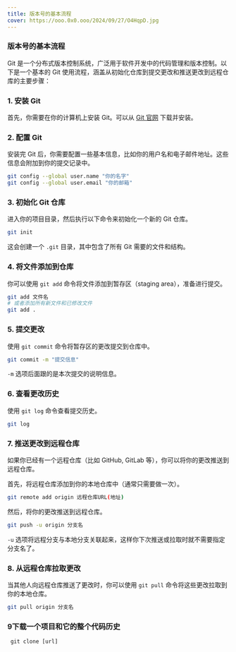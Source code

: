 ```yaml
---
title: 版本号的基本流程
cover: https://ooo.0x0.ooo/2024/09/27/O4HqpD.jpg
---
```

### 版本号的基本流程
Git 是一个分布式版本控制系统，广泛用于软件开发中的代码管理和版本控制。以下是一个基本的 Git 使用流程，涵盖从初始化仓库到提交更改和推送更改到远程仓库的主要步骤：

### 1. 安装 Git

首先，你需要在你的计算机上安装 Git。可以从 [Git 官网](https://git-scm.com/) 下载并安装。

### 2. 配置 Git

安装完 Git 后，你需要配置一些基本信息，比如你的用户名和电子邮件地址。这些信息会附加到你的提交记录中。

```bash
git config --global user.name "你的名字"
git config --global user.email "你的邮箱"
```

### 3. 初始化 Git 仓库

进入你的项目目录，然后执行以下命令来初始化一个新的 Git 仓库。

```bash
git init
```

这会创建一个 `.git` 目录，其中包含了所有 Git 需要的文件和结构。

### 4. 将文件添加到仓库

你可以使用 `git add` 命令将文件添加到暂存区（staging area），准备进行提交。

```bash
git add 文件名
# 或者添加所有新文件和已修改文件
git add .
```

### 5. 提交更改

使用 `git commit` 命令将暂存区的更改提交到仓库中。

```bash
git commit -m "提交信息"
```

`-m` 选项后面跟的是本次提交的说明信息。

### 6. 查看更改历史

使用 `git log` 命令查看提交历史。

```bash
git log
```

### 7. 推送更改到远程仓库

如果你已经有一个远程仓库（比如 GitHub, GitLab 等），你可以将你的更改推送到远程仓库。

首先，将远程仓库添加到你的本地仓库中（通常只需要做一次）。

```bash
git remote add origin 远程仓库URL(地址)
```

然后，将你的更改推送到远程仓库。

```bash
git push -u origin 分支名
```

`-u` 选项将远程分支与本地分支关联起来，这样你下次推送或拉取时就不需要指定分支名了。

### 8. 从远程仓库拉取更改

当其他人向远程仓库推送了更改时，你可以使用 `git pull` 命令将这些更改拉取到你的本地仓库。

```bash
git pull origin 分支名
```
###  9下载一个项目和它的整个代码历史
` git clone [url]`
